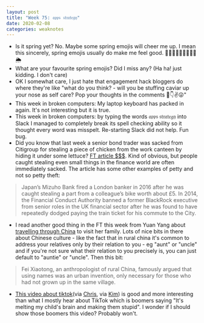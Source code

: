 ```yaml
---
layout: post
title: "Week 75: 𝔞𝔭𝔭𝔰 𝔰𝔱𝔯𝔞𝔱𝔢𝔤𝔶"
date: 2020-02-08
categories: weaknotes
---
```


* Is it spring yet? No. Maybe some spring emojis will cheer me up. I mean this sincerely, spring emojis usually do make me feel good. 🌸🌼💐🌷🐣🐥🐤👒🌱🌦
* What are your favourite spring emojis? Did I miss any? (Ha ha! just kidding. I don't care)
* OK I somewhat care, I just hate that engagement hack bloggers do where they're like "what do you think? - will you be stuffing caviar up your nose as self care? Pop your thoughts in the comments 🐠👇✌️😜"
* This week in broken computers: My laptop keyboard has packed in again. It's not interesting but it is true.
* This week in broken computers: by typing the words 𝔞𝔭𝔭𝔰 𝔰𝔱𝔯𝔞𝔱𝔢𝔤𝔶 into Slack I managed to completely break its spell checking ability so it thought every word was misspelt. Re-starting Slack did not help. Fun bug.
* Did you know that last week a senior bond trader was sacked from Citigroup for stealing a piece of chicken from the work canteen by hiding it under some lettuce? [FT article $$$](https://www.ft.com/content/b7c1952a-467b-11ea-aeb3-955839e06441). Kind of obvious, but people caught stealing even small things in the finance world are often immediately sacked. The article has some other examples of petty and not so petty theft:
> Japan’s Mizuho Bank fired a London banker in 2016 after he was caught stealing a part from a colleague’s bike worth about £5.
> In 2014, the Financial Conduct Authority banned a former BlackRock executive from senior roles in the UK financial sector after he was found to have repeatedly dodged paying the train ticket for his commute to the City.

* I read another good thing in the FT this week from Yuan Yang about [travelling through China](https://www.ft.com/content/75823dbc-4280-11ea-a43a-c4b328d9061c) to visit her family. Lots of nice bits in there about Chinese culture - like the fact that in rural china it's common to address your relatives only by their relation to you - eg "aunt" or "uncle" and if you're not sure what their relation to you precisely is, you can just default to "auntie" or "uncle". Then this bit:

> Fei Xiaotong, an anthropologist of rural China, famously argued that using names was an urban invention, only necessary for those who had not grown up in the same village.

* [This video about tiktok](https://www.bfi.org.uk/news-opinion/sight-sound-magazine/video/tiktok-movie-criticism-charlie-lyne-phone-video-essay)(via [Chris](https://anti-mega.com/again/that-was-a-week-27-january-2020/), via [Kim](http://www.mildlydiverting.com/)) is good and more interesting than what I mostly hear about TikTok which is boomers saying "It's melting my child's brain and making them stupid". I wonder if I should show those boomers this video? Probably won't.
